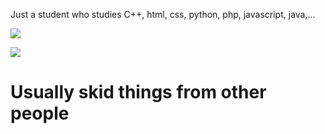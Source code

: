 Just a student who studies C++, html, css, python, php, javascript, java,...

<img style="align:center" src="https://discord.c99.nl/widget/theme-4/525500996185489428.png"></img>

<img style="align:center" src="https://github-readme-stats.vercel.app/api?username=ndkcuber&show_icons=true&theme=radical"></img>

<h1>Usually skid things from other people</h1>





<!---
ndkcuber/ndkcuber is a ✨ special ✨ repository because its `README.md` (this file) appears on your GitHub profile.
You can click the Preview link to take a look at your changes.
--->
